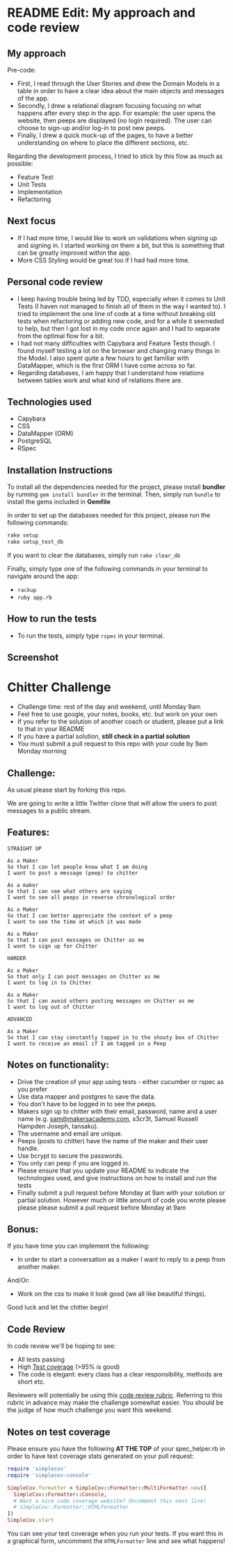 README Edit: My approach and code review
=================

My approach
------
Pre-code:
* First, I read through the User Stories and drew the Domain Models in a table in order to have a clear idea about the main objects and messages of the app.
* Secondly, I drew a relational diagram focusing focusing on what happens after every step in the app. For example: the user opens the website, then peeps are displayed (no login required). The user can choose to sign-up and/or log-in to post new peeps.
* Finally, I drew a quick mock-up of the pages, to have a better understanding on where to place the different sections, etc.

Regarding the development process, I tried to stick by this flow as much as possible:
* Feature Test
* Unit Tests
* Implementation
* Refactoring

Next focus
------

* If I had more time, I would like to work on validations when signing up and signing in. I started working on them a bit, but this is something that can be greatly improved within the app.
* More CSS Styling would be great too if I had had more time.

Personal code review
------

* I keep having trouble being led by TDD, especially when it comes to Unit Tests (I haven not managed to finish all of them in the way I wanted to). I tried to implement the one line of code at a time without breaking old tests when refactoring or adding new code, and for a while it seemeded to help, but then I got lost in my code once again and I had to separate from the optimal flow for a bit.
* I had not many difficulties with Capybara and Feature Tests though. I found myself testing a lot on the browser and changing many things in the Model. I also spent quite a few hours to get familiar with DataMapper, which is the first ORM I have come across so far.
* Regarding databases, I am happy that I understand how relations between tables work and what kind of relations there are.


Technologies used
------

* Capybara
* CSS
* DataMapper (ORM)
* PostgreSQL
* RSpec


Installation Instructions
------
To install all the dependencies needed for the project, please install **bundler** by running ```gem install bundler``` in the terminal. Then, simply run ```bundle``` to install the gems included in **Gemfile**

In order to set up the databases needed for this project, please run the following commands:
```rake
rake setup
rake setup_test_db
```

If you want to clear the databases, simply run ```rake clear_db```

Finally, simply type one of the following commands in your terminal to navigate around the app:
* ```rackup```
* ```ruby app.rb```

How to run the tests
------

* To run the tests, simply type ```rspec``` in your terminal.

Screenshot
------

Chitter Challenge
=================

* Challenge time: rest of the day and weekend, until Monday 9am
* Feel free to use google, your notes, books, etc. but work on your own
* If you refer to the solution of another coach or student, please put a link to that in your README
* If you have a partial solution, **still check in a partial solution**
* You must submit a pull request to this repo with your code by 9am Monday morning

Challenge:
-------

As usual please start by forking this repo.

We are going to write a little Twitter clone that will allow the users to post messages to a public stream.

Features:
-------

```
STRAIGHT UP

As a Maker
So that I can let people know what I am doing  
I want to post a message (peep) to chitter

As a maker
So that I can see what others are saying  
I want to see all peeps in reverse chronological order

As a Maker
So that I can better appreciate the context of a peep
I want to see the time at which it was made

As a Maker
So that I can post messages on Chitter as me
I want to sign up for Chitter

HARDER

As a Maker
So that only I can post messages on Chitter as me
I want to log in to Chitter

As a Maker
So that I can avoid others posting messages on Chitter as me
I want to log out of Chitter

ADVANCED

As a Maker
So that I can stay constantly tapped in to the shouty box of Chitter
I want to receive an email if I am tagged in a Peep
```

Notes on functionality:
------

* Drive the creation of your app using tests - either cucumber or rspec as you prefer
* Use data mapper and postgres to save the data.
* You don't have to be logged in to see the peeps.
* Makers sign up to chitter with their email, password, name and a user name (e.g. sam@makersacademy.com, s3cr3t, Samuel Russell Hampden Joseph, tansaku).
* The username and email are unique.
* Peeps (posts to chitter) have the name of the maker and their user handle.
* Use bcrypt to secure the passwords.
* You only can peep if you are logged in.
* Please ensure that you update your README to indicate the technologies used, and give instructions on how to install and run the tests
* Finally submit a pull request before Monday at 9am with your solution or partial solution.  However much or little amount of code you wrote please please please submit a pull request before Monday at 9am

Bonus:
-----

If you have time you can implement the following:

* In order to start a conversation as a maker I want to reply to a peep from another maker.

And/Or:

* Work on the css to make it look good (we all like beautiful things).

Good luck and let the chitter begin!

Code Review
-----------

In code review we'll be hoping to see:

* All tests passing
* High [Test coverage](https://github.com/makersacademy/course/blob/master/pills/test_coverage.md) (>95% is good)
* The code is elegant: every class has a clear responsibility, methods are short etc.

Reviewers will potentially be using this [code review rubric](docs/review.md).  Referring to this rubric in advance may make the challenge somewhat easier.  You should be the judge of how much challenge you want this weekend.

Notes on test coverage
----------------------

Please ensure you have the following **AT THE TOP** of your spec_helper.rb in order to have test coverage stats generated
on your pull request:

```ruby
require 'simplecov'
require 'simplecov-console'

SimpleCov.formatter = SimpleCov::Formatter::MultiFormatter.new([
  SimpleCov::Formatter::Console,
  # Want a nice code coverage website? Uncomment this next line!
  # SimpleCov::Formatter::HTMLFormatter
])
SimpleCov.start
```

You can see your test coverage when you run your tests. If you want this in a graphical form, uncomment the `HTMLFormatter` line and see what happens!
